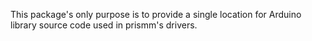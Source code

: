 This package's only purpose is to provide a single location for Arduino library source code used in prismm's drivers. 
